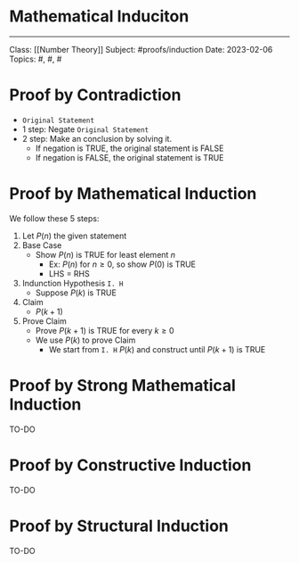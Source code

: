 # Mathematical Induciton
---
Class: [[Number Theory]]
Subject: #proofs/induction
Date: 2023-02-06
Topics: #, #, # 

# Proof by Contradiction
- `Original Statement`
- 1 step: Negate `Original Statement`
- 2 step: Make an conclusion by solving it.
	- If negation is TRUE, the original statement is FALSE
	- If negation is FALSE, the original statement is TRUE


# Proof by Mathematical Induction

We follow these 5 steps:
1. Let $P(n)$ the given statement
2. Base Case
	- Show $P(n)$ is TRUE for least element $n$
		- Ex: $P(n)$ for $n\geq 0$, so show $P(0)$ is TRUE
		- LHS = RHS
3. Indunction Hypothesis `I. H`
	- Suppose $P(k)$ is TRUE
4. Claim
	- $P(k+1)$
5. Prove Claim
	- Prove $P(k+1)$ is TRUE for every $k \geq 0$
	- We use $P(k)$ to prove Claim
		- We start from `I. H` $P(k)$ and construct until $P(k+1)$ is TRUE

# Proof by Strong Mathematical Induction
TO-DO

# Proof by Constructive Induction
TO-DO

# Proof by Structural Induction
TO-DO
